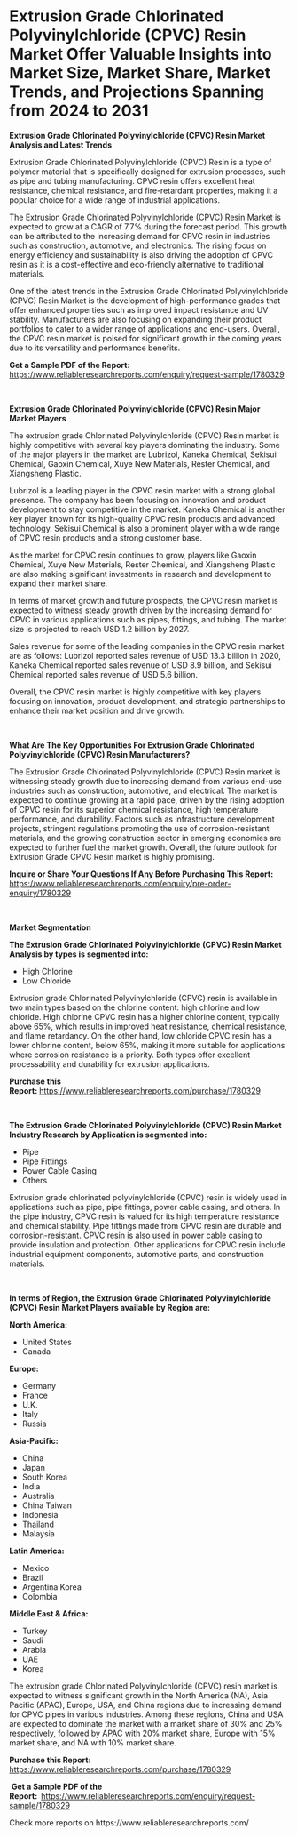 <p><h1>Extrusion Grade Chlorinated Polyvinylchloride (CPVC) Resin Market Offer Valuable Insights into Market Size, Market Share, Market Trends, and Projections Spanning from 2024 to 2031</h1></p><p><strong>Extrusion Grade Chlorinated Polyvinylchloride (CPVC) Resin Market Analysis and Latest Trends</strong></p>
<p><p>Extrusion Grade Chlorinated Polyvinylchloride (CPVC) Resin is a type of polymer material that is specifically designed for extrusion processes, such as pipe and tubing manufacturing. CPVC resin offers excellent heat resistance, chemical resistance, and fire-retardant properties, making it a popular choice for a wide range of industrial applications.</p><p>The Extrusion Grade Chlorinated Polyvinylchloride (CPVC) Resin Market is expected to grow at a CAGR of 7.7% during the forecast period. This growth can be attributed to the increasing demand for CPVC resin in industries such as construction, automotive, and electronics. The rising focus on energy efficiency and sustainability is also driving the adoption of CPVC resin as it is a cost-effective and eco-friendly alternative to traditional materials.</p><p>One of the latest trends in the Extrusion Grade Chlorinated Polyvinylchloride (CPVC) Resin Market is the development of high-performance grades that offer enhanced properties such as improved impact resistance and UV stability. Manufacturers are also focusing on expanding their product portfolios to cater to a wider range of applications and end-users. Overall, the CPVC resin market is poised for significant growth in the coming years due to its versatility and performance benefits.</p></p>
<p><strong>Get a Sample PDF of the Report:&nbsp;</strong> <a href="https://www.reliableresearchreports.com/enquiry/request-sample/1780329">https://www.reliableresearchreports.com/enquiry/request-sample/1780329</a></p>
<p>&nbsp;</p>
<p><strong>Extrusion Grade Chlorinated Polyvinylchloride (CPVC) Resin Major Market Players</strong></p>
<p><p>The extrusion grade Chlorinated Polyvinylchloride (CPVC) Resin market is highly competitive with several key players dominating the industry. Some of the major players in the market are Lubrizol, Kaneka Chemical, Sekisui Chemical, Gaoxin Chemical, Xuye New Materials, Rester Chemical, and Xiangsheng Plastic.</p><p>Lubrizol is a leading player in the CPVC resin market with a strong global presence. The company has been focusing on innovation and product development to stay competitive in the market. Kaneka Chemical is another key player known for its high-quality CPVC resin products and advanced technology. Sekisui Chemical is also a prominent player with a wide range of CPVC resin products and a strong customer base.</p><p>As the market for CPVC resin continues to grow, players like Gaoxin Chemical, Xuye New Materials, Rester Chemical, and Xiangsheng Plastic are also making significant investments in research and development to expand their market share.</p><p>In terms of market growth and future prospects, the CPVC resin market is expected to witness steady growth driven by the increasing demand for CPVC in various applications such as pipes, fittings, and tubing. The market size is projected to reach USD 1.2 billion by 2027.</p><p>Sales revenue for some of the leading companies in the CPVC resin market are as follows: Lubrizol reported sales revenue of USD 13.3 billion in 2020, Kaneka Chemical reported sales revenue of USD 8.9 billion, and Sekisui Chemical reported sales revenue of USD 5.6 billion.</p><p>Overall, the CPVC resin market is highly competitive with key players focusing on innovation, product development, and strategic partnerships to enhance their market position and drive growth.</p></p>
<p>&nbsp;</p>
<p><strong>What Are The Key Opportunities For Extrusion Grade Chlorinated Polyvinylchloride (CPVC) Resin Manufacturers?</strong></p>
<p><p>The Extrusion Grade Chlorinated Polyvinylchloride (CPVC) Resin market is witnessing steady growth due to increasing demand from various end-use industries such as construction, automotive, and electrical. The market is expected to continue growing at a rapid pace, driven by the rising adoption of CPVC resin for its superior chemical resistance, high temperature performance, and durability. Factors such as infrastructure development projects, stringent regulations promoting the use of corrosion-resistant materials, and the growing construction sector in emerging economies are expected to further fuel the market growth. Overall, the future outlook for Extrusion Grade CPVC Resin market is highly promising.</p></p>
<p><strong>Inquire or Share Your Questions If Any Before Purchasing This Report:</strong> <a href="https://www.reliableresearchreports.com/enquiry/pre-order-enquiry/1780329">https://www.reliableresearchreports.com/enquiry/pre-order-enquiry/1780329</a></p>
<p>&nbsp;</p>
<p><strong>Market Segmentation</strong></p>
<p><strong>The Extrusion Grade Chlorinated Polyvinylchloride (CPVC) Resin Market Analysis by types is segmented into:</strong></p>
<p><ul><li>High Chlorine</li><li>Low Chloride</li></ul></p>
<p><p>Extrusion grade Chlorinated Polyvinylchloride (CPVC) resin is available in two main types based on the chlorine content: high chlorine and low chloride. High chlorine CPVC resin has a higher chlorine content, typically above 65%, which results in improved heat resistance, chemical resistance, and flame retardancy. On the other hand, low chloride CPVC resin has a lower chlorine content, below 65%, making it more suitable for applications where corrosion resistance is a priority. Both types offer excellent processability and durability for extrusion applications.</p></p>
<p><strong>Purchase this Report:&nbsp;</strong><a href="https://www.reliableresearchreports.com/purchase/1780329">https://www.reliableresearchreports.com/purchase/1780329</a></p>
<p>&nbsp;</p>
<p><strong>The Extrusion Grade Chlorinated Polyvinylchloride (CPVC) Resin Market Industry Research by Application is segmented into:</strong></p>
<p><ul><li>Pipe</li><li>Pipe Fittings</li><li>Power Cable Casing</li><li>Others</li></ul></p>
<p><p>Extrusion grade chlorinated polyvinylchloride (CPVC) resin is widely used in applications such as pipe, pipe fittings, power cable casing, and others. In the pipe industry, CPVC resin is valued for its high temperature resistance and chemical stability. Pipe fittings made from CPVC resin are durable and corrosion-resistant. CPVC resin is also used in power cable casing to provide insulation and protection. Other applications for CPVC resin include industrial equipment components, automotive parts, and construction materials.</p></p>
<p>&nbsp;</p>
<p><strong>In terms of Region, the Extrusion Grade Chlorinated Polyvinylchloride (CPVC) Resin Market Players available by Region are:</strong></p>
<p>
    <p> <strong> North America: </strong>
        <ul>
            <li>United States</li>
            <li>Canada</li>
        </ul>
        </p> 
    <p> <strong> Europe: </strong>
        <ul>
            <li>Germany</li>
            <li>France</li>
            <li>U.K.</li>
            <li>Italy</li>
            <li>Russia</li>
        </ul>
        </p> 
    <p> <strong> Asia-Pacific: </strong>
        <ul>
            <li>China</li>
            <li>Japan</li>
            <li>South Korea</li>
            <li>India</li>
            <li>Australia</li>
            <li>China Taiwan</li>
            <li>Indonesia</li>
            <li>Thailand</li>
            <li>Malaysia</li>
        </ul>
        </p> 
    <p> <strong> Latin America: </strong>
        <ul>
            <li>Mexico</li>
            <li>Brazil</li>
            <li>Argentina Korea</li>
            <li>Colombia</li>
        </ul>
        </p> 
    <p> <strong> Middle East & Africa: </strong>
        <ul>
            <li>Turkey</li>
            <li>Saudi</li>
            <li>Arabia</li>
            <li>UAE</li>
            <li>Korea</li>
        </ul>
    </p>
    </p>
<p><p>The extrusion grade Chlorinated Polyvinylchloride (CPVC) resin market is expected to witness significant growth in the North America (NA), Asia Pacific (APAC), Europe, USA, and China regions due to increasing demand for CPVC pipes in various industries. Among these regions, China and USA are expected to dominate the market with a market share of 30% and 25% respectively, followed by APAC with 20% market share, Europe with 15% market share, and NA with 10% market share.</p></p>
<p><strong>Purchase this Report: </strong><a href="https://www.reliableresearchreports.com/purchase/1780329">https://www.reliableresearchreports.com/purchase/1780329</a></p>
<p>&nbsp;<strong>Get a Sample PDF of the Report:&nbsp;&nbsp;</strong><a href="https://www.reliableresearchreports.com/enquiry/request-sample/1780329">https://www.reliableresearchreports.com/enquiry/request-sample/1780329</a></p>
<p><strong></strong></p>
<p>Check more reports on https://www.reliableresearchreports.com/</p>